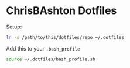 # ChrisBAshton Dotfiles

Setup:

```bash
ln -s /path/to/this/dotfiles/repo ~/.dotfiles
```

Add this to your `.bash_profile`

```bash
source ~/.dotfiles/bash_profile.sh
```
